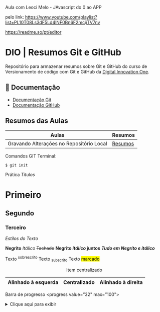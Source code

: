 Aula com Leoci Melo - JAvascript do 0 ao APP

pelo link: https://www.youtube.com/playlist?list=PL10T08Ls3dF5Ld4lNF0Bn6F2mcijTV7nv

https://readme.so/pt/editor



# DIO | Resumos Git e GitHub

Repositório para armazenar resumos sobre Git e GitHub do curso de Versionamento de código com Git e GitHub da [Digital Innovation One](https://web.dio.me/).

## 📓 Documentação
- [Documentação Git](https://git-scm.com/doc)
- [Documentação GitHub](https://docs.github.com/)

## Resumos das Aulas

| Aulas | Resumos |
|-------|---------|
|Gravando Alterações no Repositório Local | [Resumos]() |


Comandos GIT Terminal:
```
$ git init

```






Prática
*Titulos*
# Primeiro
## Segundo
### Terceiro
*Estilos do Texto*

**Negrito**
_Itálico_
~~Tachado~~
**Negrito _itálico_ juntos**
***Tudo em Negrito e itálico***

Texto <sup>sobrescrito</sup>
Texto <sub>subscrito</sub>
Texto <mark>marcado</mark>

<center>Item centralizado</center>

| Alinhado à esquerda | Centralizado | Alinhado à direita |
| :----------------- | :----------: | -----------------: |

Barra de progresso <progress value=”32" max=”100"></progress>

<details>
<summary>Clique aqui para exibir</summary>
texto oculto
</details>

